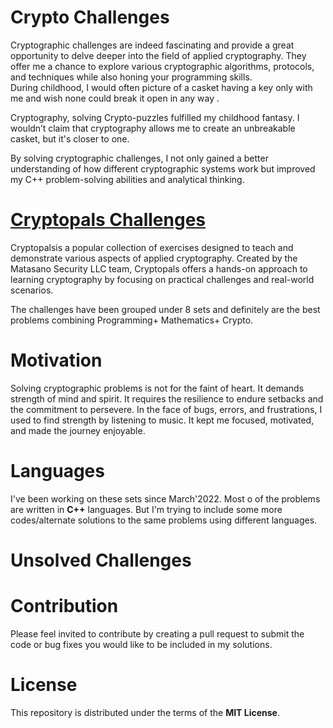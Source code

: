# Crypto Challenges #

Cryptographic challenges are indeed fascinating and provide a great opportunity to delve deeper into the field of applied cryptography. 
They offer me a chance to explore various cryptographic algorithms, protocols, and techniques while also honing your programming skills.
<br>
During childhood, I would often picture of a  casket  having a key only with me and wish none
 could break it open in any way .
 
Cryptography, solving Crypto-puzzles fulfilled my childhood fantasy. I wouldn’t claim that
cryptography allows me to create an unbreakable casket, but it's closer to one.

By solving cryptographic challenges, I not only gained a better understanding of how different cryptographic systems work but improved my C++ problem-solving abilities and analytical thinking.




# [Cryptopals Challenges](https://cryptopals.com/) #

Cryptopalsis a popular collection of exercises designed to teach and demonstrate various aspects of applied cryptography. Created by the Matasano Security LLC team, Cryptopals offers a hands-on approach to learning cryptography by focusing on practical challenges and real-world scenarios.

The challenges have been grouped under 8 sets and definitely are the best problems combining Programming+ Mathematics+ Crypto.

# Motivation #


Solving cryptographic problems is not for the faint of heart. 
It demands strength of mind and spirit. It requires the resilience to endure setbacks and the commitment to persevere.
In the face of bugs, errors, and frustrations, I used to find strength by listening to music. It kept me focused, motivated, and made the journey enjoyable.

# Languages #

I've been working on these sets since March'2022.
Most o of the problems are written in **C++** languages. 
But I'm trying to include some more codes/alternate solutions to the same problems using different languages.

# Unsolved Challenges #



# Contribution #

Please feel invited to contribute by creating a pull request to 
submit the code or bug fixes you would like to be included in my solutions.

# License #

This repository is distributed under the terms of the **MIT License**.
